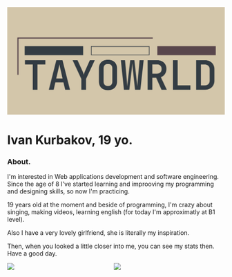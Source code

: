 <img src="./head.webp" alt="logo"/>


# Ivan Kurbakov, 19 yo.

### About.

I'm interested in Web applications development and software engineering. Since the age of 8 I've started learning and improoving my programming and designing skills, so now I'm practicing.

19 years old at the moment and beside of programming, I'm crazy about singing, making videos, learning english (for today I'm approximatly at B1 level).

Also I have a very lovely girlfriend, she is literally my inspiration.

Then, when you looked a little closer into me, you can see my stats then. Have a good day.

<div style="display:flex; width: 100%; justify-items: between; align-items:start;">
  <img style="width:49%; margin-bottom:200px;" src="https://github-readme-stats.vercel.app/api?username=tayowrld&show_icons=true&theme=onedark)"/>
  <img style="width:49%" src="https://github-readme-stats.vercel.app/api/top-langs/?username=tayowrld&theme=onedark)"/>
</div>
